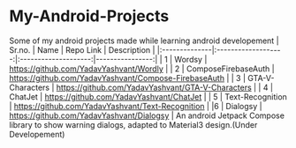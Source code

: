 # My-Android-Projects
Some of my android projects made while learning android developement
| Sr.no. |  Name  | Repo Link | Description |
|:--------------|:-------------------:|:--------------------:|----------------:|
| 1   | Wordsy |  https://github.com/YadavYashvant/Wordly |
| 2   |  ComposeFirebaseAuth  |  https://github.com/YadavYashvant/Compose-FirebaseAuth |
| 3   | GTA-V-Characters |    https://github.com/YadavYashvant/GTA-V-Characters |
| 4   | ChatJet |   https://github.com/YadavYashvant/ChatJet  |
| 5   | Text-Recognition |   https://github.com/YadavYashvant/Text-Recognition  |
|6    | Dialogsy |   https://github.com/YadavYashvant/Dialogsy  | An android Jetpack Compose library to show warning dialogs, adapted to Material3 design.(Under Developement)
